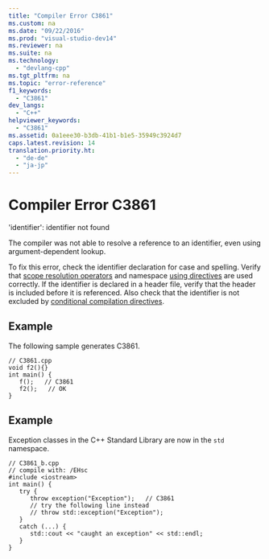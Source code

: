 ```yaml
---
title: "Compiler Error C3861"
ms.custom: na
ms.date: "09/22/2016"
ms.prod: "visual-studio-dev14"
ms.reviewer: na
ms.suite: na
ms.technology: 
  - "devlang-cpp"
ms.tgt_pltfrm: na
ms.topic: "error-reference"
f1_keywords: 
  - "C3861"
dev_langs: 
  - "C++"
helpviewer_keywords: 
  - "C3861"
ms.assetid: 0a1eee30-b3db-41b1-b1e5-35949c3924d7
caps.latest.revision: 14
translation.priority.ht: 
  - "de-de"
  - "ja-jp"
---
```

# Compiler Error C3861
'identifier': identifier not found  
  
 The compiler was not able to resolve a reference to an identifier, even using argument-dependent lookup.  
  
 To fix this error, check the identifier declaration for case and spelling. Verify that [scope resolution operators](../vs140/scope-resolution-operator----.md) and namespace [using directives](../vs140/using-directive--c---.md) are used correctly. If the identifier is declared in a header file, verify that the header is included before it is referenced. Also check that the identifier is not excluded by [conditional compilation directives](../vs140/sharpif--sharpelif--sharpelse--and-sharpendif-directives--c-c---.md).  
  
## Example  
 The following sample generates C3861.  
  
```  
// C3861.cpp  
void f2(){}  
int main() {  
   f();   // C3861  
   f2();   // OK  
}  
```  
  
## Example  
 Exception classes in the C++ Standard Library are now in the `std` namespace.  
  
```  
// C3861_b.cpp  
// compile with: /EHsc  
#include <iostream>  
int main() {  
   try {  
      throw exception("Exception");   // C3861  
      // try the following line instead  
      // throw std::exception("Exception");  
   }  
   catch (...) {  
      std::cout << "caught an exception" << std::endl;  
   }  
}  
```